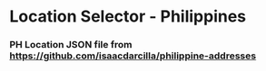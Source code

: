 # Location Selector - Philippines
### PH Location JSON file from https://github.com/isaacdarcilla/philippine-addresses

